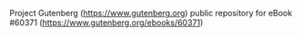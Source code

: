 Project Gutenberg (https://www.gutenberg.org) public repository for
eBook #60371 (https://www.gutenberg.org/ebooks/60371)
